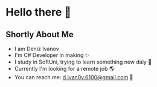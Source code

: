 # Hello there 👋
## Shortly About Me 
- I am Deniz Ivanov 
- I'm C# Developer in making ✨
- I study in SoftUni, trying to learn something new daly 🙏
- Currently I'm looking for a remote job 🌎
- You can reach me: d.ivan0v.6100@gmail.com 📝
